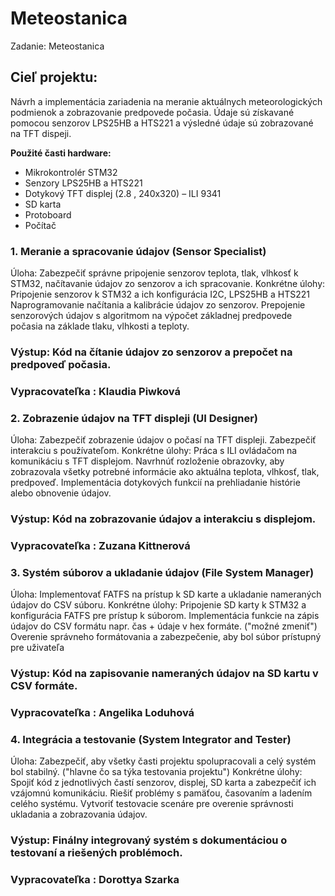 # Meteostanica
Zadanie: Meteostanica

## Cieľ projektu: 
Návrh a implementácia zariadenia na meranie aktuálnych meteorologických podmienok a zobrazovanie predpovede počasia. Údaje sú získavané pomocou senzorov LPS25HB a HTS221 a výsledné údaje sú zobrazované na TFT dispeji.

**Použité časti hardware:**
- Mikrokontrolér STM32
- Senzory LPS25HB a HTS221
- Dotykový TFT displej (2.8 , 240x320) – ILI 9341
- SD karta
- Protoboard
- Počítač

### 1. Meranie a spracovanie údajov (Sensor Specialist)
Úloha: 
Zabezpečiť správne pripojenie senzorov teplota, tlak, vlhkosť k STM32, načítavanie údajov zo senzorov a ich spracovanie.
Konkrétne úlohy:
Pripojenie senzorov k STM32 a ich konfigurácia I2C, LPS25HB a HTS221
Naprogramovanie načítania a kalibrácie údajov zo senzorov.
Prepojenie senzorových údajov s algoritmom na výpočet základnej predpovede počasia na základe tlaku, vlhkosti a teploty.

### Výstup: Kód na čítanie údajov zo senzorov a prepočet na predpoveď počasia.<br/>
### Vypracovateľka : Klaudia Piwková

### 2. Zobrazenie údajov na TFT displeji (UI Designer)
Úloha: 
Zabezpečiť zobrazenie údajov o počasí na TFT displeji. Zabezpečiť interakciu s používateľom.
Konkrétne úlohy:
Práca s ILI ovládačom na komunikáciu s TFT displejom.
Navrhnúť rozloženie obrazovky, aby zobrazovala všetky potrebné informácie ako aktuálna teplota, vlhkosť, tlak, predpoveď.
Implementácia dotykových funkcií na prehliadanie histórie alebo obnovenie údajov.

### Výstup: Kód na zobrazovanie údajov a interakciu s displejom.<br/>
### Vypracovateľka : Zuzana Kittnerová

### 3. Systém súborov a ukladanie údajov (File System Manager)
Úloha: 
Implementovať FATFS na prístup k SD karte a ukladanie nameraných údajov do CSV súboru.
Konkrétne úlohy:
Pripojenie SD karty k STM32 a konfigurácia FATFS pre prístup k súborom.
Implementácia funkcie na zápis údajov do CSV formátu napr. čas + údaje v hex formáte. ("možné zmeniť")
Overenie správneho formátovania a zabezpečenie, aby bol súbor prístupný  pre uživateľa 

### Výstup: Kód na zapisovanie nameraných údajov na SD kartu v CSV formáte.<br/>
### Vypracovateľka : Angelika Loduhová

### 4. Integrácia a testovanie (System Integrator and Tester)
Úloha:
Zabezpečiť, aby všetky časti projektu spolupracovali a celý systém bol stabilný. ("hlavne čo sa týka testovania projektu") 
Konkrétne úlohy:
Spojiť kód z jednotlivých častí senzorov, displej, SD karta a zabezpečiť ich vzájomnú komunikáciu.
Riešiť problémy s pamäťou, časovaním a ladením celého systému.
Vytvoriť testovacie scenáre pre overenie správnosti ukladania a zobrazovania údajov.

### Výstup: Finálny integrovaný systém s dokumentáciou o testovaní a riešených problémoch.<br/>
### Vypracovateľka : Dorottya Szarka 
